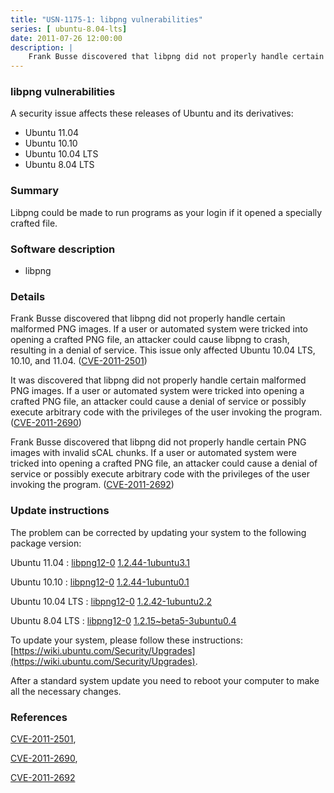 ```yaml
---
title: "USN-1175-1: libpng vulnerabilities"
series: [ ubuntu-8.04-lts]
date: 2011-07-26 12:00:00
description: |
    Frank Busse discovered that libpng did not properly handle certain malformed PNG images. If a user or automated system were tricked into opening a crafted PNG file, an attacker could cause libpng to crash, resulting in a denial of service. This issue only affected Ubuntu 10.04 LTS, 10.10, and 11.04. ([CVE-2011-2501](http://people.ubuntu.com/~ubuntu-security/cve/CVE-2011-2501))
--- 
```

 
 


### libpng vulnerabilities

A security issue affects these releases of Ubuntu and its derivatives:

* Ubuntu 11.04
* Ubuntu 10.10
* Ubuntu 10.04 LTS
* Ubuntu 8.04 LTS

### Summary

Libpng could be made to run programs as your login if it opened a specially crafted file.

### Software description

* libpng 

### Details

Frank Busse discovered that libpng did not properly handle certain malformed PNG images. If a user or automated system were tricked into opening a crafted PNG file, an attacker could cause libpng to crash, resulting in a denial of service. This issue only affected Ubuntu 10.04 LTS, 10.10, and 11.04. ([CVE-2011-2501](http://people.ubuntu.com/~ubuntu-security/cve/CVE-2011-2501))

It was discovered that libpng did not properly handle certain malformed PNG images. If a user or automated system were tricked into opening a crafted PNG file, an attacker could cause a denial of service or possibly execute arbitrary code with the privileges of the user invoking the program. ([CVE-2011-2690](http://people.ubuntu.com/~ubuntu-security/cve/CVE-2011-2690))

Frank Busse discovered that libpng did not properly handle certain PNG images with invalid sCAL chunks. If a user or automated system were tricked into opening a crafted PNG file, an attacker could cause a denial of service or possibly execute arbitrary code with the privileges of the user invoking the program. ([CVE-2011-2692](http://people.ubuntu.com/~ubuntu-security/cve/CVE-2011-2692)) 

### Update instructions

The problem can be corrected by updating your system to the following package version:

Ubuntu 11.04
 : [libpng12-0](https://launchpad.net/ubuntu/+source/libpng) <span> [1.2.44-1ubuntu3.1](https://launchpad.net/ubuntu/+source/libpng/1.2.44-1ubuntu3.1) </span> 

Ubuntu 10.10
 : [libpng12-0](https://launchpad.net/ubuntu/+source/libpng) <span> [1.2.44-1ubuntu0.1](https://launchpad.net/ubuntu/+source/libpng/1.2.44-1ubuntu0.1) </span> 

Ubuntu 10.04 LTS
 : [libpng12-0](https://launchpad.net/ubuntu/+source/libpng) <span> [1.2.42-1ubuntu2.2](https://launchpad.net/ubuntu/+source/libpng/1.2.42-1ubuntu2.2) </span> 

Ubuntu 8.04 LTS
 : [libpng12-0](https://launchpad.net/ubuntu/+source/libpng) <span> [1.2.15~beta5-3ubuntu0.4](https://launchpad.net/ubuntu/+source/libpng/1.2.15~beta5-3ubuntu0.4) </span> 

To update your system, please follow these instructions: [https://wiki.ubuntu.com/Security/Upgrades](https://wiki.ubuntu.com/Security/Upgrades).

After a standard system update you need to reboot your computer to make all the necessary changes. 

### References

 
 [CVE-2011-2501](http://people.ubuntu.com/~ubuntu-security/cve/CVE-2011-2501), 

 [CVE-2011-2690](http://people.ubuntu.com/~ubuntu-security/cve/CVE-2011-2690), 

 [CVE-2011-2692](http://people.ubuntu.com/~ubuntu-security/cve/CVE-2011-2692)
 

